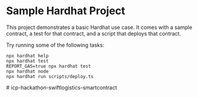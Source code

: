 # Sample Hardhat Project

This project demonstrates a basic Hardhat use case. It comes with a sample contract, a test for that contract, and a script that deploys that contract.

Try running some of the following tasks:

```shell
npx hardhat help
npx hardhat test
REPORT_GAS=true npx hardhat test
npx hardhat node
npx hardhat run scripts/deploy.ts
```
#   i c p - h a c k a t h o n - s w i f t l o g i s t i c s - s m a r t c o n t r a c t  
 